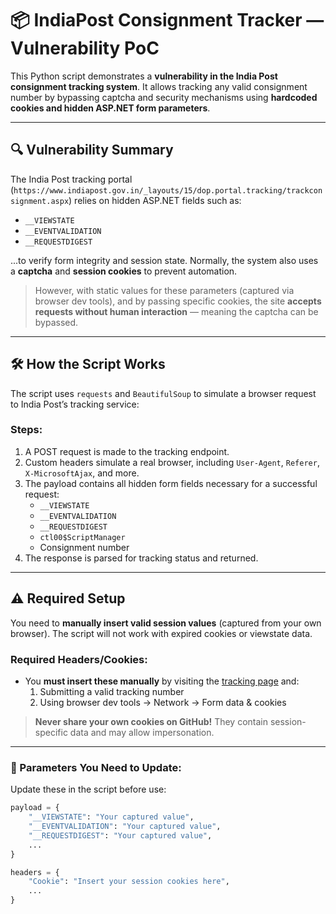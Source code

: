 # 📦 IndiaPost Consignment Tracker — Vulnerability PoC

This Python script demonstrates a **vulnerability in the India Post consignment tracking system**. It allows tracking any valid consignment number by bypassing captcha and security mechanisms using **hardcoded cookies and hidden ASP.NET form parameters**.

---

## 🔍 Vulnerability Summary

The India Post tracking portal (`https://www.indiapost.gov.in/_layouts/15/dop.portal.tracking/trackconsignment.aspx`) relies on hidden ASP.NET fields such as:

- `__VIEWSTATE`
- `__EVENTVALIDATION`
- `__REQUESTDIGEST`

...to verify form integrity and session state. Normally, the system also uses a **captcha** and **session cookies** to prevent automation.

> However, with static values for these parameters (captured via browser dev tools), and by passing specific cookies, the site **accepts requests without human interaction** — meaning the captcha can be bypassed.

---

## 🛠 How the Script Works

The script uses `requests` and `BeautifulSoup` to simulate a browser request to India Post’s tracking service:

### Steps:

1. A POST request is made to the tracking endpoint.
2. Custom headers simulate a real browser, including `User-Agent`, `Referer`, `X-MicrosoftAjax`, and more.
3. The payload contains all hidden form fields necessary for a successful request:
   - `__VIEWSTATE`
   - `__EVENTVALIDATION`
   - `__REQUESTDIGEST`
   - `ctl00$ScriptManager`
   - Consignment number
4. The response is parsed for tracking status and returned.

---

## ⚠️ Required Setup

You need to **manually insert valid session values** (captured from your own browser). The script will not work with expired cookies or viewstate data.

### Required Headers/Cookies:

- You **must insert these manually** by visiting the [tracking page](https://www.indiapost.gov.in/_layouts/15/dop.portal.tracking/trackconsignment.aspx) and:
  1. Submitting a valid tracking number
  2. Using browser dev tools → Network → Form data & cookies

> **Never share your own cookies on GitHub!** They contain session-specific data and may allow impersonation.

---

### 🧾 Parameters You Need to Update:

Update these in the script before use:

```python
payload = {
    "__VIEWSTATE": "Your captured value",
    "__EVENTVALIDATION": "Your captured value",
    "__REQUESTDIGEST": "Your captured value",
    ...
}

headers = {
    "Cookie": "Insert your session cookies here",
    ...
}
